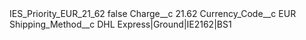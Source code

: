 <?xml version="1.0" encoding="UTF-8"?>
<CustomMetadata xmlns="http://soap.sforce.com/2006/04/metadata" xmlns:xsi="http://www.w3.org/2001/XMLSchema-instance" xmlns:xsd="http://www.w3.org/2001/XMLSchema">
    <label>IES_Priority_EUR_21_62</label>
    <protected>false</protected>
    <values>
        <field>Charge__c</field>
        <value xsi:type="xsd:double">21.62</value>
    </values>
    <values>
        <field>Currency_Code__c</field>
        <value xsi:type="xsd:string">EUR</value>
    </values>
    <values>
        <field>Shipping_Method__c</field>
        <value xsi:type="xsd:string">DHL Express|Ground|IE2162|BS1</value>
    </values>
</CustomMetadata>
